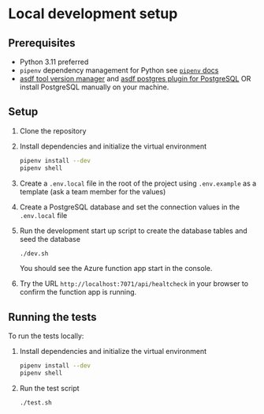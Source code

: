 # Local development setup

## Prerequisites

- Python 3.11 preferred
- `pipenv` dependency management for Python see [`pipenv` docs](https://pypi.org/project/pipenv/)
- [asdf tool version manager](https://asdf-vm.com/guide/getting-started.html) and [asdf postgres plugin for PostgreSQL](https://github.com/smashedtoatoms/asdf-postgres) OR install PostgreSQL manually on your machine.

## Setup

1. Clone the repository
2. Install dependencies and initialize the virtual environment

    ```bash
    pipenv install --dev
    pipenv shell
    ```

3. Create a `.env.local` file in the root of the project using `.env.example` as a template (ask a team member for the values)
4. Create a PostgreSQL database and set the connection values in the `.env.local` file
5. Run the development start up script to create the database tables and seed the database

    ```bash
    ./dev.sh
    ```

   You should see the Azure function app start in the console.
6. Try the URL `http://localhost:7071/api/healtcheck` in your browser to confirm the function app is running.

## Running the tests

To run the tests locally:

1. Install dependencies and initialize the virtual environment

    ```bash
    pipenv install --dev
    pipenv shell
    ```

2. Run the test script

    ```bash
    ./test.sh
    ```
